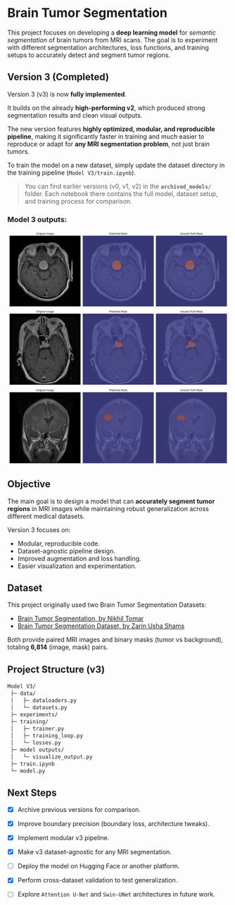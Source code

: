 # Brain Tumor Segmentation

This project focuses on developing a **deep learning model** for *semantic segmentation* of brain tumors from MRI scans. The goal is to experiment with different segmentation architectures, loss functions, and training setups to accurately detect and segment tumor regions.

## Version 3 (Completed)

Version 3 (v3) is now **fully implemented**.

It builds on the already **high-performing v2**, which produced strong segmentation results and clean visual outputs.

The new version features **highly optimized, modular, and reproducible pipeline**, making it significantly faster in training and much easier to reproduce or adapt for **any MRI segmentation problem**, not just brain tumors.

To train the model on a new dataset, simply update the dataset directory in the training pipeline (`Model V3/train.ipynb`).

> You can find earlier versions (v0, v1, v2) in the **`archived_models/`** folder.
> Each notebook there contains the full model, dataset setup, and training process for comparison.

### Model 3 outputs:

![alt text](imgs/Figure_3.png)
![alt text](imgs/Figure_1.png)
![alt text](imgs/Figure_2.png)

## Objective

The main goal is to design a model that can **accurately segment tumor regions** in MRI images while maintaining robust generalization across different medical datasets.

Version 3 focuses on:

* Modular, reproducible code.
* Dataset-agnostic pipeline design.
* Improved augmentation and loss handling.
* Easier visualization and experimentation.

## Dataset

This project originally used two Brain Tumor Segmentation Datasets:

* [Brain Tumor Segmentation, by Nikhil Tomar](https://www.kaggle.com/datasets/nikhilroxtomar/brain-tumor-segmentation?select=images)
* [Brain Tumor Segmentation Dataset, by Zarin Usha Shams](https://www.kaggle.com/datasets/zarinushashams/brain-tumor-segmentation-dataset?resource=download)

Both provide paired MRI images and binary masks (tumor vs background), totaling **6,814** (image, mask) pairs.

## Project Structure (v3)

```
Model V3/
 ├─ data/
 │   ├─ dataloaders.py
 │   └─ datasets.py
 ├─ experiments/
 ├─ training/
 │   ├─ trainer.py
 │   ├─ training_loop.py
 │   └─ losses.py
 ├─ model outputs/
 │   └─ visualize_output.py
 ├─ train.ipynb
 └─ model.py
```

## Next Steps

- [x] Archive previous versions for comparison.
- [x] Improve boundary precision (boundary loss, architecture tweaks).
- [x] Implement modular v3 pipeline.
- [x] Make v3 dataset-agnostic for any MRI segmentation.
- [ ] Deploy the model on Hugging Face or another platform.
- [x] Perform cross-dataset validation to test generalization.
- [ ] Explore `Attention U-Net` and `Swin-UNet` architectures in future work.


